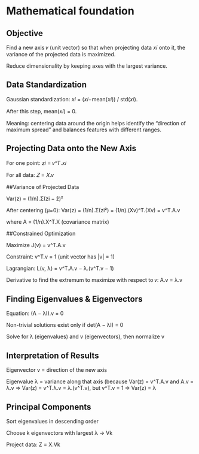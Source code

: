 # Mathematical foundation
## Objective

Find a new axis 𝑣 (unit vector) so that when projecting data 𝑥𝑖 onto it, the variance of the projected data is maximized.

Reduce dimensionality by keeping axes with the largest variance.

## Data Standardization

Gaussian standardization: 𝑥𝑖 = (𝑥𝑖−mean(𝑥𝑖)) / std(𝑥𝑖).

After this step, mean(𝑥𝑖) = 0.

Meaning: centering data around the origin helps identify the “direction of maximum spread” and balances features with different ranges.

## Projecting Data onto the New Axis

For one point: 𝑧𝑖 = 𝑣^𝑇.𝑥𝑖

For all data: 𝑍 = 𝑋.𝑣

##Variance of Projected Data

Var(z) = (1/n).Σ(zi − z̄)²

After centering (μ=0): Var(z) = (1/n).Σ(zi²) = (1/n).(Xv)^T.(Xv) = v^T.A.v

where A = (1/n).X^T.X (covariance matrix)

##Constrained Optimization

Maximize J(v) = v^T.A.v

Constraint: v^T.v = 1 (unit vector has |v| = 1)

Lagrangian: L(v, λ) = v^T.A.v − λ.(v^T.v − 1)

Derivative to find the extremum to maximize with respect to 𝑣: A.v = λ.v

## Finding Eigenvalues & Eigenvectors

Equation: (A − λI).v = 0

Non-trivial solutions exist only if det(A − λI) = 0

Solve for λ (eigenvalues) and v (eigenvectors), then normalize v

## Interpretation of Results

Eigenvector v = direction of the new axis

Eigenvalue λ = variance along that axis (because Var(z) = v^T.A.v and A.v = λ.v => Var(z) = v^T.λ.v = λ.(v^T.v), but v^T.v = 1 => Var(z) = λ

## Principal Components

Sort eigenvalues in descending order

Choose k eigenvectors with largest λ → Vk

Project data: Z = X.Vk
